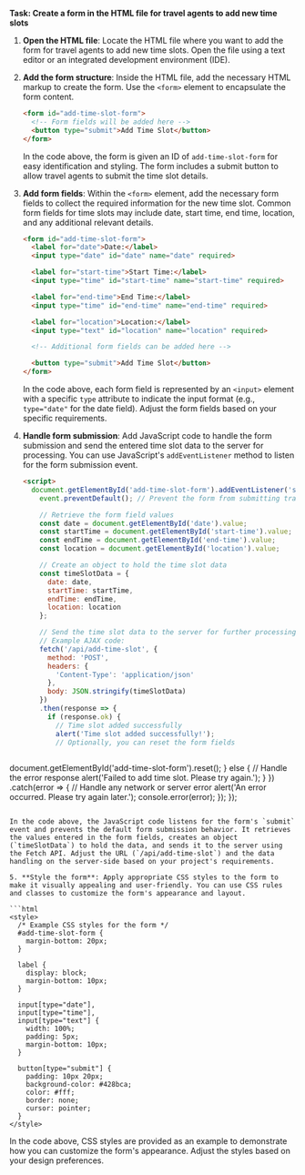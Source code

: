 

**Task: Create a form in the HTML file for travel agents to add new time slots**

1. **Open the HTML file**: Locate the HTML file where you want to add the form for travel agents to add new time slots. Open the file using a text editor or an integrated development environment (IDE).

2. **Add the form structure**: Inside the HTML file, add the necessary HTML markup to create the form. Use the `<form>` element to encapsulate the form content.

   ```html
   <form id="add-time-slot-form">
     <!-- Form fields will be added here -->
     <button type="submit">Add Time Slot</button>
   </form>
   ```

   In the code above, the form is given an ID of `add-time-slot-form` for easy identification and styling. The form includes a submit button to allow travel agents to submit the time slot details.

3. **Add form fields**: Within the `<form>` element, add the necessary form fields to collect the required information for the new time slot. Common form fields for time slots may include date, start time, end time, location, and any additional relevant details.

   ```html
   <form id="add-time-slot-form">
     <label for="date">Date:</label>
     <input type="date" id="date" name="date" required>

     <label for="start-time">Start Time:</label>
     <input type="time" id="start-time" name="start-time" required>

     <label for="end-time">End Time:</label>
     <input type="time" id="end-time" name="end-time" required>

     <label for="location">Location:</label>
     <input type="text" id="location" name="location" required>

     <!-- Additional form fields can be added here -->

     <button type="submit">Add Time Slot</button>
   </form>
   ```

   In the code above, each form field is represented by an `<input>` element with a specific `type` attribute to indicate the input format (e.g., `type="date"` for the date field). Adjust the form fields based on your specific requirements.

4. **Handle form submission**: Add JavaScript code to handle the form submission and send the entered time slot data to the server for processing. You can use JavaScript's `addEventListener` method to listen for the form submission event.

   ```html
   <script>
     document.getElementById('add-time-slot-form').addEventListener('submit', function(event) {
       event.preventDefault(); // Prevent the form from submitting traditionally

       // Retrieve the form field values
       const date = document.getElementById('date').value;
       const startTime = document.getElementById('start-time').value;
       const endTime = document.getElementById('end-time').value;
       const location = document.getElementById('location').value;

       // Create an object to hold the time slot data
       const timeSlotData = {
         date: date,
         startTime: startTime,
         endTime: endTime,
         location: location
       };

       // Send the time slot data to the server for further processing (e.g., via AJAX)
       // Example AJAX code:
       fetch('/api/add-time-slot', {
         method: 'POST',
         headers: {
           'Content-Type': 'application/json'
         },
         body: JSON.stringify(timeSlotData)
       })
       .then(response => {
         if (response.ok) {
           // Time slot added successfully
           alert('Time slot added successfully!');
           // Optionally, you can reset the form fields
          

 document.getElementById('add-time-slot-form').reset();
         } else {
           // Handle the error response
           alert('Failed to add time slot. Please try again.');
         }
       })
       .catch(error => {
         // Handle any network or server error
         alert('An error occurred. Please try again later.');
         console.error(error);
       });
     });
   </script>
   ```

   In the code above, the JavaScript code listens for the form's `submit` event and prevents the default form submission behavior. It retrieves the values entered in the form fields, creates an object (`timeSlotData`) to hold the data, and sends it to the server using the Fetch API. Adjust the URL (`/api/add-time-slot`) and the data handling on the server-side based on your project's requirements.

5. **Style the form**: Apply appropriate CSS styles to the form to make it visually appealing and user-friendly. You can use CSS rules and classes to customize the form's appearance and layout.

   ```html
   <style>
     /* Example CSS styles for the form */
     #add-time-slot-form {
       margin-bottom: 20px;
     }

     label {
       display: block;
       margin-bottom: 10px;
     }

     input[type="date"],
     input[type="time"],
     input[type="text"] {
       width: 100%;
       padding: 5px;
       margin-bottom: 10px;
     }

     button[type="submit"] {
       padding: 10px 20px;
       background-color: #428bca;
       color: #fff;
       border: none;
       cursor: pointer;
     }
   </style>
   ```

   In the code above, CSS styles are provided as an example to demonstrate how you can customize the form's appearance. Adjust the styles based on your design preferences.

